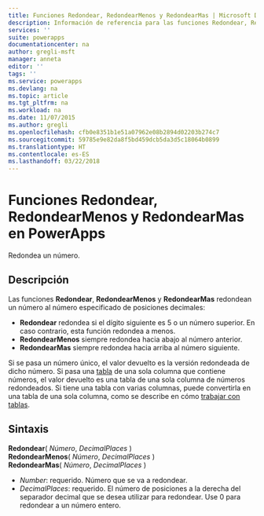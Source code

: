 ```yaml
---
title: Funciones Redondear, RedondearMenos y RedondearMas | Microsoft Docs
description: Información de referencia para las funciones Redondear, RedondearMenos y RedondearMas en PowerApps, incluida la sintaxis
services: ''
suite: powerapps
documentationcenter: na
author: gregli-msft
manager: anneta
editor: ''
tags: ''
ms.service: powerapps
ms.devlang: na
ms.topic: article
ms.tgt_pltfrm: na
ms.workload: na
ms.date: 11/07/2015
ms.author: gregli
ms.openlocfilehash: cfb0e8351b1e51a07962e08b2894d02203b274c7
ms.sourcegitcommit: 59785e9e82da8f5bd459dcb5da3d5c18064b0899
ms.translationtype: HT
ms.contentlocale: es-ES
ms.lasthandoff: 03/22/2018
---
```

# <a name="round-rounddown-and-roundup-functions-in-powerapps"></a>Funciones Redondear, RedondearMenos y RedondearMas en PowerApps
Redondea un número.

## <a name="description"></a>Descripción
Las funciones **Redondear**, **RedondearMenos** y **RedondearMas** redondean un número al número especificado de posiciones decimales:

* **Redondear** redondea si el dígito siguiente es 5 o un número superior. En caso contrario, esta función redondea a menos.
* **RedondearMenos** siempre redondea hacia abajo al número anterior.
* **RedondearMas** siempre redondea hacia arriba al número siguiente.

Si se pasa un número único, el valor devuelto es la versión redondeada de dicho número.  Si pasa una [tabla](../working-with-tables.md) de una sola columna que contiene números, el valor devuelto es una tabla de una sola columna de números redondeados. Si tiene una tabla con varias columnas, puede convertirla en una tabla de una sola columna, como se describe en cómo [trabajar con tablas](../working-with-tables.md).

## <a name="syntax"></a>Sintaxis
**Redondear**( *Número*, *DecimalPlaces* )<br>**RedondearMenos**( *Número*, *DecimalPlaces* )<br>**RedondearMas**( *Número*, *DecimalPlaces* )

* *Number*: requerido. Número que se va a redondear.
* *DecimalPlaces*: requerido.  El número de posiciones a la derecha del separador decimal que se desea utilizar para redondear.  Use 0 para redondear a un número entero.  

